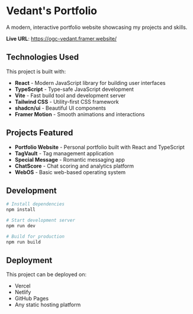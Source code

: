 # Vedant's Portfolio

A modern, interactive portfolio website showcasing my projects and skills.

**Live URL**: https://ogc-vedant.framer.website/

## Technologies Used

This project is built with:

- **React** - Modern JavaScript library for building user interfaces
- **TypeScript** - Type-safe JavaScript development
- **Vite** - Fast build tool and development server
- **Tailwind CSS** - Utility-first CSS framework
- **shadcn/ui** - Beautiful UI components
- **Framer Motion** - Smooth animations and interactions

## Projects Featured

- **Portfolio Website** - Personal portfolio built with React and TypeScript
- **TagVault** - Tag management application
- **Special Message** - Romantic messaging app
- **ChatScore** - Chat scoring and analytics platform
- **WebOS** - Basic web-based operating system

## Development

```bash
# Install dependencies
npm install

# Start development server
npm run dev

# Build for production
npm run build
```

## Deployment

This project can be deployed on:
- Vercel
- Netlify
- GitHub Pages
- Any static hosting platform